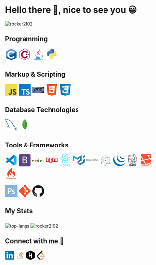 # Hello there 👋, nice to see you 😀

<img src="https://komarev.com/ghpvc/?username=rocker2102&color=blueviolet&label=Profile+Views" alt="rocker2102" />

## Programming

<img src="https://raw.githubusercontent.com/Rocker2102/Rocker2102/master/icons/c/c-original.svg" alt="c" width="40" height="40"/> <img src="https://raw.githubusercontent.com/Rocker2102/Rocker2102/master/icons/cplusplus/cplusplus-line.svg" alt="c++" width="40" height="40"/> 
<img src="https://raw.githubusercontent.com/Rocker2102/Rocker2102/master/icons/java/java-original.svg" alt="java" width="40" height="40"/> <img src="https://raw.githubusercontent.com/Rocker2102/Rocker2102/master/icons/python/python-original.svg" alt="python" width="40" height="40"/> 

## Markup & Scripting

<img src="https://raw.githubusercontent.com/Rocker2102/Rocker2102/master/icons/javascript/javascript-original.svg" alt="javascript" width="40" height="40"/> <img src="https://raw.githubusercontent.com/Rocker2102/Rocker2102/master/icons/typescript/typescript-plain.svg" alt="typescript" width="40" height="40"/> <img src="https://raw.githubusercontent.com/Rocker2102/Rocker2102/master/icons/php/php-original.svg" alt="php" width="40" height="40"/> <img src="https://raw.githubusercontent.com/Rocker2102/Rocker2102/master/icons/html5/html5-original.svg" alt="html5" width="40" height="40"/> <img src="https://raw.githubusercontent.com/Rocker2102/Rocker2102/master/icons/css3/css3-original.svg" alt="css3" width="40" height="40"/>

## Database Technologies

<img src="https://raw.githubusercontent.com/Rocker2102/Rocker2102/master/icons/mysql/mysql-original.svg" alt="mysql" width="40" height="40"/> <img src="https://raw.githubusercontent.com/Rocker2102/Rocker2102/master/icons/mongodb/mongodb-original.svg" alt="mongodb" width="40" height="40"/> 

## Tools & Frameworks

<img src="https://raw.githubusercontent.com/Rocker2102/Rocker2102/master/icons/visualstudio/visualstudio-code-plain.svg" alt="vscode" width="40" height="40"/> <img src="https://raw.githubusercontent.com/Rocker2102/Rocker2102/master/icons/bootstrap/bootstrap-plain.svg" alt="bootstrap" width="40" height="40"/>
<img src="https://raw.githubusercontent.com/Rocker2102/Rocker2102/master/icons/nodejs/nodejs-original-wordmark.svg" alt="nodejs" width="40" height="40"/> <img src="https://raw.githubusercontent.com/Rocker2102/Rocker2102/master/icons/npm/npm-original-wordmark.svg" alt="npm" width="40" height="40"/>
<img src="https://raw.githubusercontent.com/Rocker2102/Rocker2102/master/icons/reactjs/react-original.svg" alt="react" width="40" height="40"/> <img src="https://raw.githubusercontent.com/Rocker2102/Rocker2102/master/icons/material-ui/materialui-original.svg" alt="material-ui" width="40" height="40"/> 
<img src="https://raw.githubusercontent.com/Rocker2102/Rocker2102/master/icons/express-js/express-original-wordmark.svg" alt="express" width="40" height="40"/> <img src="https://raw.githubusercontent.com/Rocker2102/Rocker2102/master/icons/electron/electron-original.svg" alt="electron" width="40" height="40"/> 
 <img src="https://raw.githubusercontent.com/Rocker2102/Rocker2102/master/icons/jquery/jquery-original.svg" alt="jquery" width="40" height="40"/>
<img src="https://raw.githubusercontent.com/Rocker2102/Rocker2102/master/icons/composer/composer-line-wordmark.svg" alt="composer" width="40" height="40"/> <img src="https://raw.githubusercontent.com/Rocker2102/Rocker2102/master/icons/laravel/laravel-plain-wordmark.svg" alt="laravel" width="40" height="40"/> <img src="https://raw.githubusercontent.com/Rocker2102/Rocker2102/master/icons/codeigniter/codeigniter-plain-wordmark.svg" alt="codeigniter" width="40" height="40"/>

<img src="https://raw.githubusercontent.com/Rocker2102/Rocker2102/master/icons/photoshop/photoshop-plain.svg" alt="photoshop" width="40" height="40"/> <img src="https://raw.githubusercontent.com/Rocker2102/Rocker2102/master/icons/git/git-original.svg" alt="git" width="40" height="40"/> <img src="https://raw.githubusercontent.com/Rocker2102/Rocker2102/master/icons/github/github-original.svg" alt="git" width="40" height="40"/>

## My Stats

<img src="https://github-readme-stats.vercel.app/api/top-langs/?username=rocker2102&layout=compact&count_private=true&theme=buefy" alt="top-langs" height="180" style="margin-top: 10px" /> <img src="https://github-readme-stats.vercel.app/api/?username=rocker2102&layout=compact&count_private=true&show_icons=true&theme=radical" alt="rocker2102" height="180" />

## Connect with me 🤝

<a href="https://www.linkedin.com/in/rocker2102/" target="blank"><img align="center" src="https://raw.githubusercontent.com/Rocker2102/Rocker2102/master/icons/linkedin/linkedin-original.svg" alt="rocker2102" height="30" width="30" /></a>
    <a href="https://stackoverflow.com/users/11625355/rocker2102" target="blank"><img align="center" src="https://raw.githubusercontent.com/Rocker2102/Rocker2102/master/icons/stackoverflow/stackoverflow-original.svg" alt="rocker2102" height="30" width="30" /></a>
    <a href="https://www.hackerrank.com/Rocker2102" target="blank"><img align="center" src="https://raw.githubusercontent.com/Rocker2102/Rocker2102/master/icons/hackerrank/hackerrank-original.svg" alt="rocker2102" height="30" width="30" /></a>
    <a href="https://leetcode.com/rocker2102/" target="blank"><img align="center" src="https://raw.githubusercontent.com/Rocker2102/Rocker2102/master/icons/leetcode/leetcode-iconscout-icon54.svg" alt="rocker2102" height="30" width="30" /></a>
